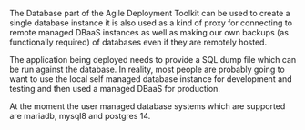 The Database part of the Agile Deployment Toolkit can be used to create a single database instance it is also used as a kind of proxy for connecting to remote managed DBaaS instances as well as making our own backups (as functionally required) of databases even if they are remotely hosted.

The application being deployed needs to provide a SQL dump file which can be run against the database. In reality, most people are probably going to want to use the local self managed database instance for development and testing and then used a managed DBaaS for production. 

At the moment the user managed database systems which are supported are mariadb, mysql8 and postgres 14.
